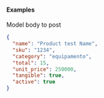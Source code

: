 #### **Examples** ####

Model body to post
```json
{
  "name": "Product test Name",
  "sku": "1234",
  "category": "equipamento",
  "total": 15,
  "unit_price": 250000,
  "tangible": true,
  "active": true
}
```
